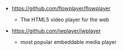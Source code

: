 - https://github.com/flowplayer/flowplayer
  - The HTML5 video player for the web
  
- https://github.com/jwplayer/jwplayer
  - most popular embeddable media player
